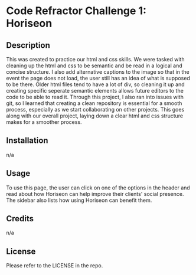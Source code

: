 # Code Refractor Challenge 1: Horiseon

## Description
This was created to practice our html and css skills. We were tasked with cleaning up the html and css to be semantic and be read in a logical and concise structure. I also add alternative captions to the image so that in the event the page does not load, the user still has an idea of what is supposed to be there. Older html files tend to have a lot of div, so cleaning it up and creating specific seperate semantic elements allows future editors to the code to be able to read it. Through this project, I also ran into issues with git, so I learned that creating a clean repository is essential for a smooth process, especially as we start collaborating on other projects. This goes along with our overall project, laying down a clear html and css structure makes for a smoother process.  

## Installation 
n/a

## Usage
To use this page, the user can click on one of the options in the header and read about how Horiseon can help improve their clients' social presence. The sidebar also lists how using Horiseon can benefit them. 

## Credits 
n/a

## License
Please refer to the LICENSE in the repo. 



